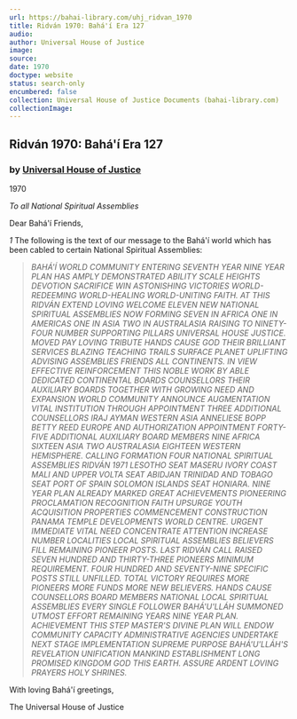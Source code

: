 ```yaml
---
url: https://bahai-library.com/uhj_ridvan_1970
title: Ridván 1970: Bahá'í Era 127
audio: 
author: Universal House of Justice
image: 
source: 
date: 1970
doctype: website
status: search-only
encumbered: false
collection: Universal House of Justice Documents (bahai-library.com)
collectionImage: 
---
```



## Ridván 1970: Bahá'í Era 127

### by [Universal House of Justice](https://bahai-library.com/author/Universal+House+of+Justice)

1970


_To all National Spiritual Assemblies_

Dear Bahá'í Friends,

_1_ The following is the text of our message to the Bahá'í world which has been cabled to certain National Spiritual Assemblies:

> _BAHÁ'Í WORLD COMMUNITY ENTERING SEVENTH YEAR NINE YEAR PLAN HAS AMPLY DEMONSTRATED ABILITY SCALE HEIGHTS DEVOTION SACRIFICE WIN ASTONISHING VICTORIES WORLD-REDEEMING WORLD-HEALING WORLD-UNITING FAITH. AT THIS RIDVÁN EXTEND LOVING WELCOME ELEVEN NEW NATIONAL SPIRITUAL ASSEMBLIES NOW FORMING SEVEN IN AFRICA ONE IN AMERICAS ONE IN ASIA TWO IN AUSTRALASIA RAISING TO NINETY-FOUR NUMBER SUPPORTING PILLARS UNIVERSAL HOUSE JUSTICE. MOVED PAY LOVING TRIBUTE HANDS CAUSE GOD THEIR BRILLIANT SERVICES BLAZING TEACHING TRAILS SURFACE PLANET UPLIFTING ADVISING ASSEMBLIES FRIENDS ALL CONTINENTS. IN VIEW EFFECTIVE REINFORCEMENT THIS NOBLE WORK BY ABLE DEDICATED CONTINENTAL BOARDS COUNSELLORS THEIR AUXILIARY BOARDS TOGETHER WITH GROWING NEED AND EXPANSION WORLD COMMUNITY ANNOUNCE AUGMENTATION VITAL INSTITUTION THROUGH APPOINTMENT THREE ADDITIONAL COUNSELLORS IRAJ AYMAN WESTERN ASIA ANNELIESE BOPP BETTY REED EUROPE AND AUTHORIZATION APPOINTMENT FORTY-FIVE ADDITIONAL AUXILIARY BOARD MEMBERS NINE AFRICA SIXTEEN ASIA TWO AUSTRALASIA EIGHTEEN WESTERN HEMISPHERE. CALLING FORMATION FOUR NATIONAL SPIRITUAL ASSEMBLIES RIDVÁN 1971 LESOTHO SEAT MASERU IVORY COAST MALI AND UPPER VOLTA SEAT ABIDJAN TRINIDAD AND TOBAGO SEAT PORT OF SPAIN SOLOMON ISLANDS SEAT HONIARA. NINE YEAR PLAN ALREADY MARKED GREAT ACHIEVEMENTS PIONEERING PROCLAMATION RECOGNITION FAITH UPSURGE YOUTH ACQUISITION PROPERTIES COMMENCEMENT CONSTRUCTION PANAMA TEMPLE DEVELOPMENTS WORLD CENTRE. URGENT IMMEDIATE VITAL NEED CONCENTRATE ATTENTION INCREASE NUMBER LOCALITIES LOCAL SPIRITUAL ASSEMBLIES BELIEVERS FILL REMAINING PIONEER POSTS. LAST RIDVÁN CALL RAISED SEVEN HUNDRED AND THIRTY-THREE PIONEERS MINIMUM REQUIREMENT. FOUR HUNDRED AND SEVENTY-NINE SPECIFIC POSTS STILL UNFILLED. TOTAL VICTORY REQUIRES MORE PIONEERS MORE FUNDS MORE NEW BELIEVERS. HANDS CAUSE COUNSELLORS BOARD MEMBERS NATIONAL LOCAL SPIRITUAL ASSEMBLIES EVERY SINGLE FOLLOWER BAHÁ'U'LLÁH SUMMONED UTMOST EFFORT REMAINING YEARS NINE YEAR PLAN. ACHIEVEMENT THIS STEP MASTER'S DIVINE PLAN WILL ENDOW COMMUNITY CAPACITY ADMINISTRATIVE AGENCIES UNDERTAKE NEXT STAGE IMPLEMENTATION SUPREME PURPOSE BAHÁ'U'LLÁH'S REVELATION UNIFICATION MANKIND ESTABLISHMENT LONG PROMISED KINGDOM GOD THIS EARTH. ASSURE ARDENT LOVING PRAYERS HOLY SHRINES._

With loving Bahá'í greetings,

The Universal House of Justice